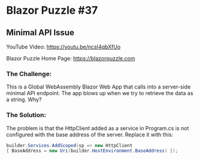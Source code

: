 # Blazor Puzzle #37

## Minimal API Issue

YouTube Video: https://youtu.be/ncsI4qbXfUo

Blazor Puzzle Home Page: https://blazorpuzzle.com

### The Challenge:

This is a Global WebAssembly Blazor Web App that calls into a server-side minimal API endpoint. The app blows up when we try to retrieve the data as a string. Why?

### The Solution:

The problem is that the HttpClient added as a service in Program.cs is not configured with the base address of the server. Replace it with this:

```c#
builder.Services.AddScoped(sp => new HttpClient
{ BaseAddress = new Uri(builder.HostEnvironment.BaseAddress) });
```



